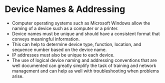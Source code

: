 # Device Names & Addressing

- Computer operating systems such as Microsoft Windows allow the naming of a device such as a computer or a printer. 
- Device names must be unique and should have a consistent format that conveys meaningful information.
- This can help to determine device type, function, location, and sequence number based on the device name.
- IP addresses must also be unique to each device.
- The use of logical device naming and addressing conventions that are well documented can greatly simplify the task of training and network management and can help as well with troubleshooting when problems arise.
